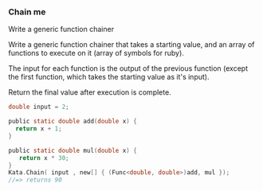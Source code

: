 ### Chain me

Write a generic function chainer

Write a generic function chainer that takes a starting value, and an array of functions to execute on it (array of symbols for ruby).

The input for each function is the output of the previous function (except the first function, which takes the starting value as it's input). 

Return the final value after execution is complete.
```c
double input = 2;

public static double add(double x) {
  return x + 1;
}

public static double mul(double x) {
   return x * 30;
}
Kata.Chain( input , new[] { (Func<double, double>)add, mul });
//=> returns 90

